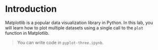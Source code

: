 # Introduction

Matplotlib is a popular data visualization library in Python. In this lab, you will learn how to plot multiple datasets using a single call to the `plot` function in Matplotlib.

> You can write code in `pyplot-three.ipynb`.
